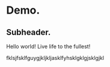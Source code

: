 # Demo.
## Subheader.
Hello world! Live life to the fullest!

fklsjfsklfguygjkljkljasklfyhsklgklgjsklgjkl